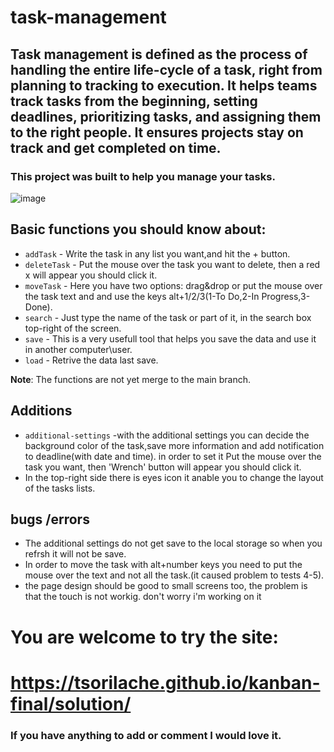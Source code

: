 # task-management

## Task management is defined as the process of handling the entire life-cycle of a task, right from planning to tracking to execution. It helps teams track tasks from the beginning, setting deadlines, prioritizing tasks, and assigning them to the right people. It ensures projects stay on track and get completed on time.

### This project was built to help you manage your tasks.

![image](https://user-images.githubusercontent.com/89573774/134825280-015107b4-ec7f-4c18-8001-8da2299377e4.png)

## Basic functions you should know about:

- `addTask` - Write the task in any list you want,and hit the + button. 
- `deleteTask` - Put the mouse over the task you want to delete, then a red x will appear you should click it.
- `moveTask` - Here you have two options: drag&drop or put the mouse over the task text and and use the keys alt+1/2/3(1-To Do,2-In Progress,3-Done).  
- `search` - Just type the name of the task or part of it, in the search box top-right of the screen.
- `save` - This is a very usefull tool that helps you save the data and use it in another computer\user.
- `load` - Retrive the data last save.

__Note__: The functions are not yet merge to the main branch.


## Additions
- `additional-settings` -with the additional settings you can decide the background color of the task,save more information and add notification to deadline(with date and time).
    in order to set it  Put the mouse over the task you want, then 'Wrench' button will appear you should click it.
 - In the top-right side there is eyes icon it anable you to change the layout of the tasks lists.

## bugs /errors
- The additional settings do not get save to the local storage so when you refrsh it will not be save.
- In order to move the task with alt+number keys you need to put the mouse over the text and not all the task.(it caused problem to tests 4-5).
- the page design should be good to small screens too, the problem is that the touch is not workig. don't worry i'm working on it

# You are welcome to try the site:
# https://tsorilache.github.io/kanban-final/solution/

### If you have anything to add or comment I would love it.

